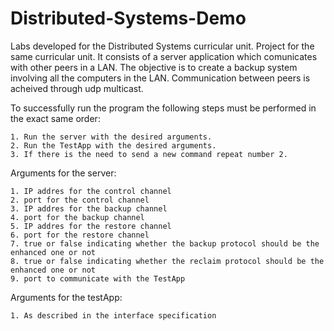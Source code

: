 # Distributed-Systems-Demo

  Labs developed for the Distributed Systems curricular unit. Project for the same curricular unit. It consists of a server application which comunicates with other peers in a LAN. The objective is to create a backup system involving all the computers in the LAN. Communication between peers is acheived through udp multicast.
  
  To successfully run the program the following steps must be performed in the exact same order:
  
    1. Run the server with the desired arguments.
    2. Run the TestApp with the desired arguments.
    3. If there is the need to send a new command repeat number 2.
    
  Arguments for the server:
  
    1. IP addres for the control channel
    2. port for the control channel
    3. IP addres for the backup channel
    4. port for the backup channel
    5. IP addres for the restore channel
    6. port for the restore channel
    7. true or false indicating whether the backup protocol should be the enhanced one or not
    8. true or false indicating whether the reclaim protocol should be the enhanced one or not
    9. port to communicate with the TestApp
    
  Arguments for the testApp:
  
    1. As described in the interface specification
